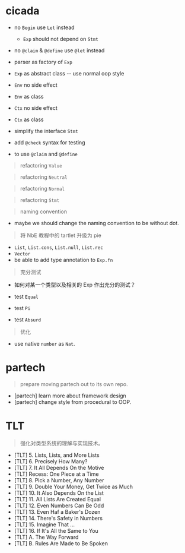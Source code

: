 # cicada

- no `Begin` use `Let` instead
  - `Exp` should not depend on `Stmt`

- no `@claim` & `@define` use `@let` instead

- parser as factory of `Exp`

- `Exp` as abstract class -- use normal oop style

- `Env` no side effect
- `Env` as class

- `Ctx` no side effect
- `Ctx` as class

- simplify the interface `Stmt`

- add `@check` syntax for testing

- to use `@claim` and `@define`

> refactoring `Value`

> refactoring `Neutral`

> refactoring `Normal`

> refactoring `Stmt`

> naming convention

- maybe we should change the naming convention to be without dot.

> 将 NbE 教程中的 tartlet 升级为 pie

- `List`, `List.cons`, `List.null`, `List.rec`
- `Vector`
- be able to add type annotation to `Exp.fn`

> 充分测试

- 如何对某一个类型以及相关的 Exp 作出充分的测试？

- test `Equal`
- test `Pi`
- test `Absurd`

> 优化

- use native `number` as `Nat`.

# partech

> prepare moving partech out to its own repo.

- [partech] learn more about framework design
- [partech] change style from procedural to OOP.

# TLT

> 强化对类型系统的理解与实现技术。

- [TLT] 5. Lists, Lists, and More Lists
- [TLT] 6. Precisely How Many?
- [TLT] 7. It All Depends On the Motive
- [TLT] Recess: One Piece at a Time
- [TLT] 8. Pick a Number, Any Number
- [TLT] 9. Double Your Money, Get Twice as Much
- [TLT] 10. It Also Depends On the List
- [TLT] 11. All Lists Are Created Equal
- [TLT] 12. Even Numbers Can Be Odd
- [TLT] 13. Even Haf a Baker's Dozen
- [TLT] 14. There's Safety in Numbers
- [TLT] 15. Imagine That ...
- [TLT] 16. If It's All the Same to You
- [TLT] A. The Way Forward
- [TLT] B. Rules Are Made to Be Spoken
